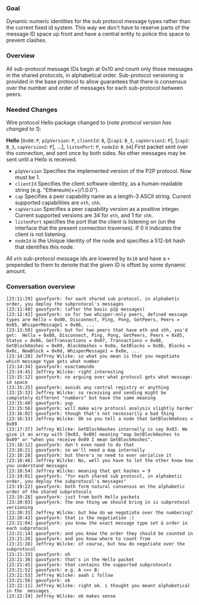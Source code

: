 ### Goal

Dynamic numeric identities for the sub protocol message types rather than the current fixed id system. This way we don't have to reserve parts of the message ID space up front and have a central entity to police this space to prevent clashes.

### Overview

All sub-protocol message IDs begin at 0x10 and count only those messages in the shared protocols, in alphabetical order. Sub-protocol versioning is provided in the base protocol to allow guarantees that there is consensus over the number and order of messages for each sub-protocol between peers.

### Needed Changes

Wire protocol Hello package changed to (*note protocol version has changed to 1*):

**Hello**
[`0x00`: `P`, `p2pVersion`: `P`, `clientId`: `B`, [[`cap1`: `B_3`, `capVersion1`: `P`], [`cap2`: `B_3`, `capVersion2`: `P`], ...], `listenPort`: `P`, `nodeId`: `B_64`] First packet sent over the connection, and sent once by both sides. No other messages may be sent until a Hello is received.
* `p2pVersion` Specifies the implemented version of the P2P protocol. Now must be 1.
* `clientId` Specifies the client software identity, as a human-readable string (e.g. "Ethereum(++)/1.0.0").
* `cap` Specifies a peer capability name as a length-3 ASCII string. Current supported capabilities are `eth`, `shh`.
* `capVersion` Specifies a peer capability version as a positive integer. Current supported versions are 34 for `eth`, and 1 for `shh`.
* `listenPort` specifies the port that the client is listening on (on the interface that the present connection traverses). If 0 it indicates the client is not listening.
* `nodeId` is the Unique Identity of the node and specifies a 512-bit hash that identifies this node.

All `eth` sub-protocol message ids are lowered by `0x10` and have a `+` prepended to them to denote that the given ID is offset by some dynamic amount.

### Conversation overview

```
[23:11:29] gavofyork: for each shared sub protocol, in alphabetic order, you deploy the subprotocol's messages
[23:11:40] gavofyork: (after the basic p2p messages)
[23:12:42] gavofyork: so for two whisper-only peers, defined message types are Hello = 0x00, Disconnect, Ping, Pong, GetPeers, Peers = 0x05, WhisperMessage1 = 0x06, ...
[23:13:50] gavofyork: but for two peers that have eth and shh, you'd get:  Hello = 0x00, Disconnect, Ping, Pong, GetPeers, Peers = 0x05, Status = 0x06, GetTransactions = 0x07, Transactions = 0x08, GetBlockHashes = 0x09, BlockHashes = 0x0a, GetBlocks = 0x0b, Blocks = 0x0c, NewBlock = 0x0d, WhisperMessage1 = 0x0e, ...
[23:14:28] Jeffrey Wilcke: so what you mean is that you negotiate which message type gets what number
[23:14:34] gavofyork: exactamundo
[23:14:45] Jeffrey Wilcke: right interesting
[23:15:12] gavofyork: no arguing over what protocol gets what message-id space
[23:15:25] gavofyork: avoids any central registry or anything
[23:15:33] Jeffrey Wilcke: so receiving and sending might be completely different "numbers" but have the same meaning
[23:15:40] gavofyork: yup
[23:15:56] gavofyork: will make wire protocol analysis slightly harder
[23:16:02] gavofyork: though that's not necessarily a bad thing
[23:16:33] Jeffrey Wilcke: Ok so you tell a node that GetBlockHahses = 0x09
[23:17:37] Jeffrey Wilcke: GetBlockHashes internally is say 0x03. We give it an array with [0x03, 0x09] meaning "map GetBlockHashes to 0x09" or "when you receive 0x09 I mean GetBlockHashes".
[23:18:12] gavofyork: don't even need to do that
[23:18:21] gavofyork: so we'll need a map internally
[23:18:28] gavofyork: but there's no need to ever serialise it
[23:18:46] Jeffrey Wilcke: No, well you have to let the other know how you understand messages
[23:18:54] Jeffrey Wilcke: meaning that get hashes = 9
[23:19:01] gavofyork: "for each shared sub protocol, in alphabetic order, you deploy the subprotocol's messages"
[23:19:22] gavofyork: both form natural consensus on the alphabetic order of the shared subprotocols
[23:19:28] gavofyork: just from both Hello packets
[23:20:03] gavofyork: the one thing we should bring in is subprotocol versioning
[23:20:33] Jeffrey Wilcke: but how do we negotiate over the numbering?
[23:20:43] gavofyork: that is the negotiation :)
[23:21:04] gavofyork: you know the exact message type set & order in each subprotocol
[23:21:14] gavofyork: and you know the order they should be counted in
[23:21:26] gavofyork: and you know where to count from
[23:21:28] Jeffrey Wilcke: of course, but how do negotiate over the subprotocol
[23:21:33] gavofyork: oh
[23:21:36] gavofyork: that's in the Hello packet
[23:21:45] gavofyork: that contains the supported subprotocols
[23:21:52] gavofyork: e.g. A <=> B:
[23:21:53] Jeffrey Wilcke: aaah i follow
[23:21:56] gavofyork: ok
[23:22:11] Jeffrey Wilcke: right ok. i thought you meant alphabetical in the _messages_
[23:22:19] Jeffrey Wilcke: ok makes sense
```
